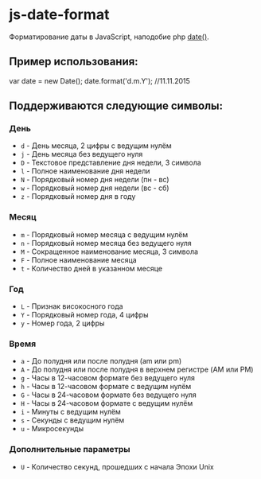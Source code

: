 # js-date-format

Форматирование даты в JavaScript, наподобие php [date()](http://php.net/manual/ru/function.date.php).

## Пример использования:

var date = new Date();
date.format('d.m.Y'); //11.11.2015

## Поддерживаются следующие символы:

### День

* `d` - День месяца, 2 цифры с ведущим нулём
* `j` - День месяца без ведущего нуля
* `D` - Текстовое представление дня недели, 3 символа
* `l` - Полное наименование дня недели
* `N` - Порядковый номер дня недели (пн - вс)
* `w` - Порядковый номер дня недели (вс - сб)
* `z` - Порядковый номер дня в году

### Месяц

* `m` - Порядковый номер месяца с ведущим нулём
* `n` - Порядковый номер месяца без ведущего нуля
* `M` - Сокращенное наименование месяца, 3 символа
* `F` - Полное наименование месяца
* `t` - Количество дней в указанном месяце

### Год

* `L` - Признак високосного года
* `Y` - Порядковый номер года, 4 цифры
* `y` - Номер года, 2 цифры

### Время

* `a` - До полудня или после полудня (am или pm)
* `A` - До полудня или после полудня в верхнем регистре (AM или PM)
* `g` - Часы в 12-часовом формате без ведущего нуля
* `h` - Часы в 12-часовом формате с ведущим нулём
* `G` - Часы в 24-часовом формате без ведущего нуля
* `H` - Часы в 24-часовом формате с ведущим нулём
* `i` - Минуты с ведущим нулём
* `s` - Секунды с ведущим нулём
* `u` - Микросекунды

### Дополнительные параметры

* `U` - Количество секунд, прошедших с начала Эпохи Unix